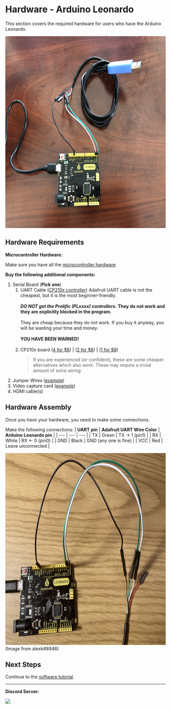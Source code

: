 # Hardware - Arduino Leonardo

This section covers the required hardware for users who have the Arduino Leonardo.

<img src="images/leonardo.jpg" height="600"> 

## Hardware Requirements

**Microcontroller Hardware:**

Make sure you have all the [microcontroller hardware](https://github.com/PokemonAutomation/Microcontroller/blob/master/Wiki/Hardware/ArduinoLeonardo.md).

**Buy the following additional components:**

1. Serial Board (**Pick one**)
   1. UART Cable ([CP210x controller](https://www.adafruit.com/product/954)) Adafruit UART cable is not the cheapest, but it is the most beginner-friendly.<br><br>
      ***DO NOT get the Prolific (PLxxxx) controllers.* They do not work and they are explicitly blocked in the program.**<br><br>They are cheap because they do not work. If you buy it anyway, you will be wasting your time and money.<br><br>**YOU HAVE BEEN WARNED!**<br><br>
   2. CP210x board ([4 for $8](https://www.amazon.com/gp/product/B07T1XR9FT)) | ([2 for $8](https://www.amazon.com/gp/product/B07D6LLX19/)) | ([1 for $8](https://www.amazon.com/dp/B072K3Z3TL))
      >  If you are experienced (or confident), these are some cheaper alternatives which also work. These may require a trivial amount of extra wiring.
2. Jumper Wires ([example](https://www.amazon.com/gp/product/B01EV47GI4/))
3. Video capture card ([example](https://www.amazon.com/gp/product/B088HBRM7T))
4. HDMI cable(s)

## Hardware Assembly

Once you have your hardware, you need to make some connections.

Make the following connections:
| **UART pin** | **Adafruit UART Wire Color** | **Arduino Leonardo pin** |
| --- | --- | --- |
| TX | Green | TX -> 1 (pin1) |
| RX | White | RX <- 0 (pin0) |
| GND | Black | GND (any one is fine) |
| VCC | Red | Leave unconnected |

<img src="images/leonardo-1.jpg" height="600">
(Image from alexk#8946)



## Next Steps

Continue to the [software tutorial](/Wiki/Software/README.md).


<hr>

**Discord Server:** 

[<img src="https://canary.discordapp.com/api/guilds/695809740428673034/widget.png?style=banner2">](https://discord.gg/cQ4gWxN)






